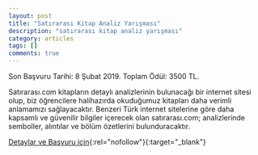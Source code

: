 ```yaml
---
layout: post
title: "Satırarası Kitap Analiz Yarışması"
description: "satırarası kitap analiz yarışması"
category: articles
tags: []
comments: true
---
```


Son Başvuru Tarihi: 8 Şubat 2019. Toplam Ödül: 3500 TL.

Satırarası.com kitapların detaylı analizlerinin bulunacağı bir internet sitesi olup, biz öğrencilere halihazırda okuduğumuz kitapları daha verimli anlamamızı sağlayacaktır. Benzeri Türk internet sitelerine göre daha kapsamlı ve güvenilir bilgiler içerecek olan satırarası.com; analizlerinde semboller, alıntılar ve bölüm özetlerini bulunduracaktır.

[Detaylar ve Başvuru için](https://www.xn--satraras-vkbf.com/?utm_source=edebiyatyarismalari.com&utm_medium=affiliate&utm_campaign=cpc){:rel="nofollow"}{:target="_blank"}